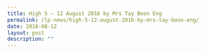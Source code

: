 ```yaml
---
title: High 5 – 12 August 2016 by Mrs Tay Boon Eng
permalink: /lp-news/high-5-12-august-2016-by-mrs-tay-boon-eng/
date: 2016-08-12
layout: post
description: ""
---
```

